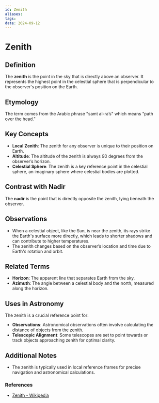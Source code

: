 ```yaml
---
id: Zenith
aliases: 
tags: 
date: 2024-09-12
---
```


# Zenith

## Definition

The **zenith** is the point in the sky that is directly above an observer. It represents the highest point in the celestial sphere that is perpendicular to the observer's position on the Earth.

## Etymology

The term comes from the Arabic phrase "samt al-ra’s" which means "path over the head."

## Key Concepts

- **Local Zenith**: The zenith for any observer is unique to their position on Earth.
- **Altitude**: The altitude of the zenith is always 90 degrees from the observer’s horizon.
- **Celestial Sphere**: The zenith is a key reference point in the celestial sphere, an imaginary sphere where celestial bodies are plotted.

## Contrast with Nadir

The **nadir** is the point that is directly opposite the zenith, lying beneath the observer.

## Observations

- When a celestial object, like the Sun, is near the zenith, its rays strike the Earth's surface more directly, which leads to shorter shadows and can contribute to higher temperatures.
- The zenith changes based on the observer’s location and time due to Earth's rotation and orbit.

## Related Terms

- **Horizon**: The apparent line that separates Earth from the sky.
- **Azimuth**: The angle between a celestial body and the north, measured along the horizon.

## Uses in Astronomy

The zenith is a crucial reference point for:

- **Observations**: Astronomical observations often involve calculating the distance of objects from the zenith.
- **Telescopic Alignment**: Some telescopes are set to point towards or track objects approaching zenith for optimal clarity.

## Additional Notes

- The zenith is typically used in local reference frames for precise navigation and astronomical calculations.

### References

- [Zenith - Wikipedia](https://en.wikipedia.org/wiki/Zenith)
